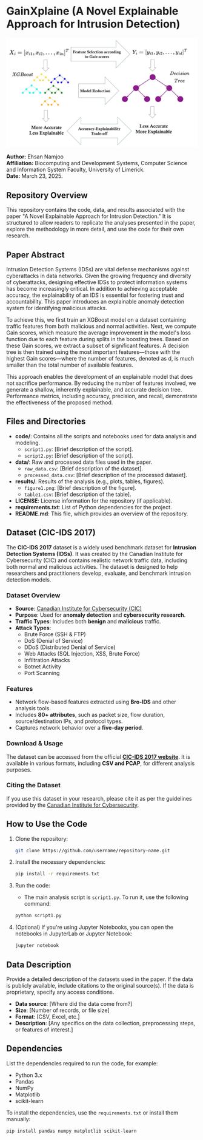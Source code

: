 # GainXplaine (A Novel Explainable Approach for Intrusion Detection)
![Alt Text](images/Model_Compression.jpg)


**Author:** Ehsan Namjoo  
**Affiliation:** Biocomputing and Development Systems, Computer Science and Information System Faculty, University of Limerick.   
**Date:** March 23, 2025.


## Repository Overview

This repository contains the code, data, and results associated with the paper "A Novel Explainable Approach for Intrusion Detection." It is structured to allow readers to replicate the analyses presented in the paper, explore the methodology in more detail, and use the code for their own research.

## Paper Abstract
Intrusion Detection Systems (IDSs) are vital defense mechanisms against cyberattacks in data networks. Given the growing frequency and diversity of cyberattacks, designing effective IDSs to protect information systems has become increasingly critical. In addition to achieving acceptable accuracy, the explainability of an IDS is essential for fostering trust and accountability. This paper introduces an explainable anomaly detection system for identifying malicious attacks.

To achieve this, we first train an XGBoost model on a dataset containing traffic features from both malicious and normal activities. Next, we compute Gain scores, which measure the average improvement in the model's loss function due to each feature during splits in the boosting trees. Based on these Gain scores, we extract a subset of significant features. A decision tree is then trained using the most important features—those with the highest Gain scores—where the number of features, denoted as d, is much smaller than the total number of available features.

This approach enables the development of an explainable model that does not sacrifice performance. By reducing the number of features involved, we generate a shallow, inherently explainable, and accurate decision tree. Performance metrics, including accuracy, precision, and recall, demonstrate the effectiveness of the proposed method.


## Files and Directories

- **code/**: Contains all the scripts and notebooks used for data analysis and modeling.
    - `script1.py`: [Brief description of the script].
    - `script2.py`: [Brief description of the script].
- **data/**: Raw and processed data files used in the paper.
    - `raw_data.csv`: [Brief description of the dataset].
    - `processed_data.csv`: [Brief description of the processed dataset].
- **results/**: Results of the analysis (e.g., plots, tables, figures).
    - `figure1.png`: [Brief description of the figure].
    - `table1.csv`: [Brief description of the table].
- **LICENSE**: License information for the repository (if applicable).
- **requirements.txt**: List of Python dependencies for the project.
- **README.md**: This file, which provides an overview of the repository.

## Dataset (**CIC-IDS 2017**)

The **CIC-IDS 2017** dataset is a widely used benchmark dataset for **Intrusion Detection Systems (IDSs)**. It was created by the Canadian Institute for Cybersecurity (CIC) and contains realistic network traffic data, including both normal and malicious activities. The dataset is designed to help researchers and practitioners develop, evaluate, and benchmark intrusion detection models.

### **Dataset Overview**
- **Source**: [Canadian Institute for Cybersecurity (CIC)](https://www.unb.ca/cic/datasets/ids-2017.html)
- **Purpose**: Used for **anomaly detection** and **cybersecurity research**.
- **Traffic Types**: Includes both **benign** and **malicious** traffic.
- **Attack Types**:
  - Brute Force (SSH & FTP)
  - DoS (Denial of Service)
  - DDoS (Distributed Denial of Service)
  - Web Attacks (SQL Injection, XSS, Brute Force)
  - Infiltration Attacks
  - Botnet Activity
  - Port Scanning

### **Features**
- Network flow-based features extracted using **Bro-IDS** and other analysis tools.
- Includes **80+ attributes**, such as packet size, flow duration, source/destination IPs, and protocol types.
- Captures network behavior over a **five-day period**.

### **Download & Usage**
The dataset can be accessed from the official **[CIC-IDS 2017 website](https://www.unb.ca/cic/datasets/ids-2017.html)**. It is available in various formats, including **CSV and PCAP**, for different analysis purposes.

### **Citing the Dataset**
If you use this dataset in your research, please cite it as per the guidelines provided by the [Canadian Institute for Cybersecurity](https://www.unb.ca/cic/datasets/ids-2017.html).



## How to Use the Code

1. Clone the repository:
    ```bash
    git clone https://github.com/username/repository-name.git
    ```

2. Install the necessary dependencies:
    ```bash
    pip install -r requirements.txt
    ```

3. Run the code:
    - The main analysis script is `script1.py`. To run it, use the following command:
    ```bash
    python script1.py
    ```

4. (Optional) If you're using Jupyter Notebooks, you can open the notebooks in JupyterLab or Jupyter Notebook:
    ```bash
    jupyter notebook
    ```

## Data Description

Provide a detailed description of the datasets used in the paper. If the data is publicly available, include citations to the original source(s). If the data is proprietary, specify any access conditions.

- **Data source**: [Where did the data come from?]
- **Size**: [Number of records, or file size]
- **Format**: [CSV, Excel, etc.]
- **Description**: [Any specifics on the data collection, preprocessing steps, or features of interest.]

## Dependencies

List the dependencies required to run the code, for example:
- Python 3.x
- Pandas
- NumPy
- Matplotlib
- scikit-learn

To install the dependencies, use the `requirements.txt` or install them manually:
```bash
pip install pandas numpy matplotlib scikit-learn
